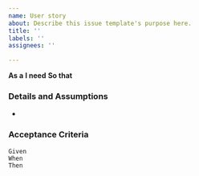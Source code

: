 ```yaml
---
name: User story
about: Describe this issue template's purpose here.
title: ''
labels: ''
assignees: ''

---
```


**As a** 
 **I need** 
 **So that** 

 ### Details and Assumptions
*

 ### Acceptance Criteria  

 ```gherkin
 Given 
 When 
 Then 
 ```
